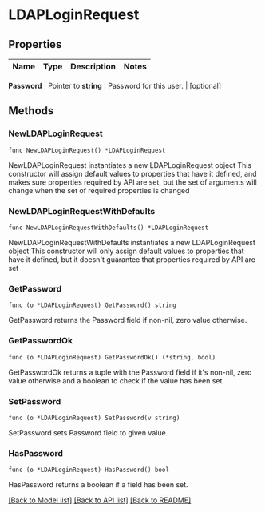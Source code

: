 # LDAPLoginRequest


## Properties

Name | Type | Description | Notes
------------ | ------------- | ------------- | -------------


**Password** | Pointer to **string** | Password for this user. | [optional] 



## Methods


### NewLDAPLoginRequest

`func NewLDAPLoginRequest() *LDAPLoginRequest`

NewLDAPLoginRequest instantiates a new LDAPLoginRequest object
This constructor will assign default values to properties that have it defined,
and makes sure properties required by API are set, but the set of arguments
will change when the set of required properties is changed

### NewLDAPLoginRequestWithDefaults

`func NewLDAPLoginRequestWithDefaults() *LDAPLoginRequest`

NewLDAPLoginRequestWithDefaults instantiates a new LDAPLoginRequest object
This constructor will only assign default values to properties that have it defined,
but it doesn't guarantee that properties required by API are set


### GetPassword

`func (o *LDAPLoginRequest) GetPassword() string`

GetPassword returns the Password field if non-nil, zero value otherwise.

### GetPasswordOk

`func (o *LDAPLoginRequest) GetPasswordOk() (*string, bool)`

GetPasswordOk returns a tuple with the Password field if it's non-nil, zero value otherwise
and a boolean to check if the value has been set.

### SetPassword

`func (o *LDAPLoginRequest) SetPassword(v string)`

SetPassword sets Password field to given value.


### HasPassword

`func (o *LDAPLoginRequest) HasPassword() bool`

HasPassword returns a boolean if a field has been set.









[[Back to Model list]](../README.md#documentation-for-models) [[Back to API list]](../README.md#documentation-for-api-endpoints) [[Back to README]](../README.md)


